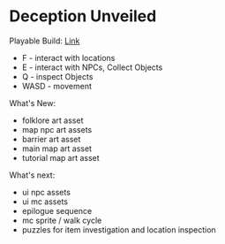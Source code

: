 # Deception Unveiled
 
Playable Build: [Link](https://dahmanp.github.io/Deception-Unveiled/)
- F - interact with  locations
- E - interact with NPCs, Collect Objects
- Q - inspect Objects
- WASD - movement

What's New:
- folklore art asset
- map npc art assets
- barrier art asset
- main map art asset
- tutorial map art asset

What's next:
- ui npc assets
- ui mc assets
- epilogue sequence
- mc sprite / walk cycle
- puzzles for item investigation and location inspection
